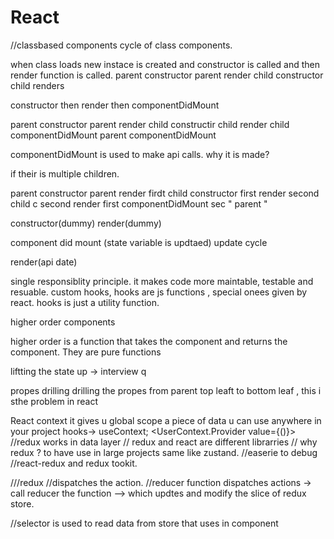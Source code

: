 # React
//classbased components
cycle of class components.

when class loads new instace is created and constructor is called and then render function is called.
parent constructor
parent render
child constructor
child renders

constructor
then 
render
then
componentDidMount

parent constructor
parent render
child constructir
child render
child  componentDidMount
parent componentDidMount


componentDidMount is used to make api calls.
why it is made?

if their is multiple children.

parent constructor
parent render
firdt child constructor
first render
second child c
second render
first componentDidMount
sec   "
parent "


constructor(dummy)
render(dummy)
<html dummy>
component did mount
<api call>
<this.state>(state variable is updtaed)
update cycle



render(api date)
<htm l loadaed>
<component did update>


single responsiblity principle.
it makes code more maintable, testable and resuable.
custom hooks,
hooks are js functions , special onees given by react.
hooks is just a utility function.



higher order components

higher order is a function that takes the component and returns the component.
They are pure functions

liftting the state up -> interview q 

propes drilling
drilling the propes from parent top leaft to bottom leaf , this i sthe problem in react


React context 
it gives u global scope a piece of data u can use anywhere in your project
hooks-> useContext;
<UserContext.Provider value={()}>
//redux works in data layer
// redux and react are different librarries
// why redux ?
to have use in large projects same like zustand.
//easerie to debug
//react-redux and redux tookit. 


///redux
//dispatches the action.
//reducer function
dispatches actions -> call reducer the function --> which updtes and modify the slice of redux store.

//selector is used to read data from store that uses in component